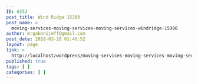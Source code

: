 ```yaml
---
ID: 6252
post_title: Wind Ridge 15380
post_name: >
  moving-services-moving-services-moving-services-windridge-15380
author: mrgabonijeff@gmail.com
post_date: 2018-03-28 01:46:52
layout: page
link: >
  http://localhost/wordpress/moving-services-moving-services-moving-services-windridge-15380/
published: true
tags: [ ]
categories: [ ]
---
```

